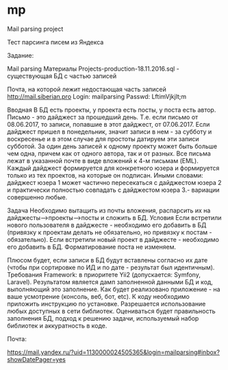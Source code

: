 # mp
Mail parsing project

Тест парсинга писем из Яндекса

Задание:

Mail parsing
Материалы
Projects-production-18.11.2016.sql - существующая БД с частью записей

Почта, на которой лежит недостающая часть записей
http://mail.siberian.pro
Login: mailparsing
Passwd: LftimVjkjlt;m

Вводная
В БД есть проекты, у проекта есть посты, у поста есть автор.
Письмо - это дайджест за прошедший день. Т.е. если письмо от 08.06.2017, то записи, попавшие в этот дайджест, от 07.06.2017. Если дайджест пришел в понедельник, значит записи в нем - за субботу и воскресенье и в этом случае для простоты датируем эти записи субботой. За один день записей к одному проекту может быть больше чем одна, причем как от одного автора, так и от разных.
Все письма лежат в указанной почте в виде вложений к 4-м письмам (EML).
Каждый дайджест формируется для конкретного юзера и формируется только из тех проектов, на которые он подписан. Иными словами: дайджест юзера 1 может частично пересекаться с дайджестом юзера 2 и практически полностью совпадать с дайджестом юзера 3.- вариации совершенно любые.

Задача
Необходимо вытащить из почты вложения, распарсить их на дайджесты-->проекты-->посты и сложить в БД.
Условия
Если встретили нового пользователя в дайджесте - необходимо его добавить в БД (привязку к проектам делать не обязательно, но привязку к постам - обязательно).
Если встретили новый проект в дайджесте - необходимо его добавить в БД.
Форматирование поста не изменяем.

Плюсом будет, если записи в БД будут вставлены согласно их дате (чтобы при сортировке по ИД и по дате - результат был идентичным).
Требования
Framework: в приоритете Yii2 (допускается: Symfony, Laravel).
Результатом является дамп заполненной данными БД и код, выполняющий это заполнение. 
Как будет реализовано приложение - на ваше усмотрение (консоль, веб, бот, etc).
К коду необходимо приложить инструкцию по установке. Разрешается использование любых доступных в сети библиотек. 
Оцениваться будет правильность заполнения БД, подход к решению задачи, используемый набор библиотек и аккуратность в коде.


Почта:

https://mail.yandex.ru/?uid=1130000024505365&login=mailparsing#inbox?showDatePager=yes
